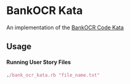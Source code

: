 # BankOCR Kata

An implementation of the [BankOCR Code Kata](http://codingdojo.org/cgi-bin/wiki.pl?KataBankOCR)  

## Usage

#### Running User Story Files
```ruby
./bank_ocr_kata.rb "file_name.txt"
````
